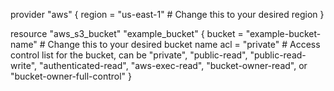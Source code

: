 provider "aws" {
  region = "us-east-1" # Change this to your desired region
}

resource "aws_s3_bucket" "example_bucket" {
  bucket = "example-bucket-name" # Change this to your desired bucket name
  acl    = "private" # Access control list for the bucket, can be "private", "public-read", "public-read-write", "authenticated-read", "aws-exec-read", "bucket-owner-read", or "bucket-owner-full-control"
}
